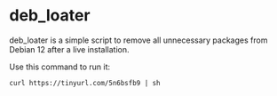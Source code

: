 # deb_loater

deb_loater is a simple script to remove all unnecessary packages from Debian 12 after a live installation.

Use this command to run it:

`curl https://tinyurl.com/5n6bsfb9 | sh`
